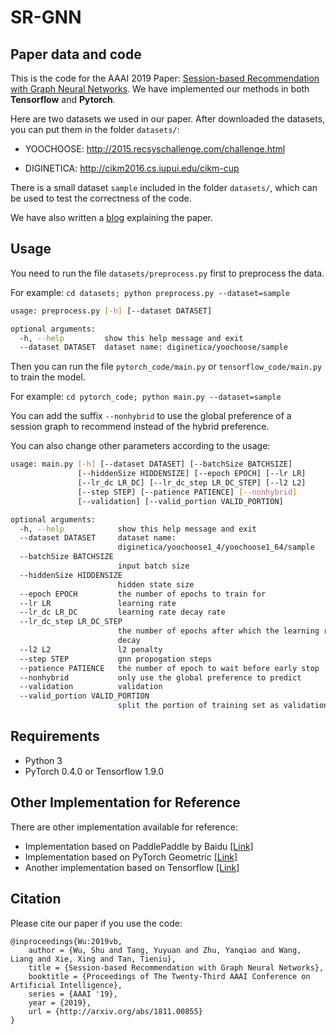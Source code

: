 # SR-GNN

## Paper data and code

This is the code for the AAAI 2019 Paper: [Session-based Recommendation with Graph Neural Networks](https://arxiv.org/abs/1811.00855). We have implemented our methods in both **Tensorflow** and **Pytorch**.

Here are two datasets we used in our paper. After downloaded the datasets, you can put them in the folder `datasets/`:

- YOOCHOOSE: <http://2015.recsyschallenge.com/challenge.html>

- DIGINETICA: <http://cikm2016.cs.iupui.edu/cikm-cup>

There is a small dataset `sample` included in the folder `datasets/`, which can be used to test the correctness of the code.

We have also written a [blog](https://sxkdz.github.io/research/SR-GNN) explaining the paper.

## Usage

You need to run the file  `datasets/preprocess.py` first to preprocess the data.

For example: `cd datasets; python preprocess.py --dataset=sample`

```bash
usage: preprocess.py [-h] [--dataset DATASET]

optional arguments:
  -h, --help         show this help message and exit
  --dataset DATASET  dataset name: diginetica/yoochoose/sample
```

Then you can run the file `pytorch_code/main.py` or `tensorflow_code/main.py` to train the model.

For example: `cd pytorch_code; python main.py --dataset=sample`

You can add the suffix `--nonhybrid` to use the global preference of a session graph to recommend instead of the hybrid preference.

You can also change other parameters according to the usage:

```bash
usage: main.py [-h] [--dataset DATASET] [--batchSize BATCHSIZE]
               [--hiddenSize HIDDENSIZE] [--epoch EPOCH] [--lr LR]
               [--lr_dc LR_DC] [--lr_dc_step LR_DC_STEP] [--l2 L2]
               [--step STEP] [--patience PATIENCE] [--nonhybrid]
               [--validation] [--valid_portion VALID_PORTION]

optional arguments:
  -h, --help            show this help message and exit
  --dataset DATASET     dataset name:
                        diginetica/yoochoose1_4/yoochoose1_64/sample
  --batchSize BATCHSIZE
                        input batch size
  --hiddenSize HIDDENSIZE
                        hidden state size
  --epoch EPOCH         the number of epochs to train for
  --lr LR               learning rate
  --lr_dc LR_DC         learning rate decay rate
  --lr_dc_step LR_DC_STEP
                        the number of epochs after which the learning rate
                        decay
  --l2 L2               l2 penalty
  --step STEP           gnn propogation steps
  --patience PATIENCE   the number of epoch to wait before early stop
  --nonhybrid           only use the global preference to predict
  --validation          validation
  --valid_portion VALID_PORTION
                        split the portion of training set as validation set
```

## Requirements

- Python 3
- PyTorch 0.4.0 or Tensorflow 1.9.0

## Other Implementation for Reference
There are other implementation available for reference:
- Implementation based on PaddlePaddle by Baidu [[Link]](https://github.com/PaddlePaddle/models/tree/develop/PaddleRec/gnn)
- Implementation based on PyTorch Geometric [[Link]](https://github.com/RuihongQiu/SR-GNN_PyTorch-Geometric)
- Another implementation based on Tensorflow [[Link]](https://github.com/jimanvlad/SR-GNN)

## Citation

Please cite our paper if you use the code:

```
@inproceedings{Wu:2019vb,
    author = {Wu, Shu and Tang, Yuyuan and Zhu, Yanqiao and Wang, Liang and Xie, Xing and Tan, Tieniu},
	title = {Session-based Recommendation with Graph Neural Networks},
	booktitle = {Proceedings of The Twenty-Third AAAI Conference on Artificial Intelligence},
	series = {AAAI '19},
	year = {2019},
	url = {http://arxiv.org/abs/1811.00855}
}
```


